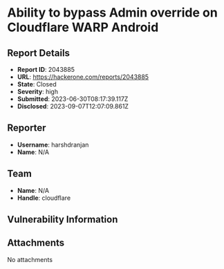 # Ability to  bypass Admin override on Cloudflare WARP Android

## Report Details
- **Report ID**: 2043885
- **URL**: https://hackerone.com/reports/2043885
- **State**: Closed
- **Severity**: high
- **Submitted**: 2023-06-30T08:17:39.117Z
- **Disclosed**: 2023-09-07T12:07:09.861Z

## Reporter
- **Username**: harshdranjan
- **Name**: N/A

## Team
- **Name**: N/A
- **Handle**: cloudflare

## Vulnerability Information


## Attachments
No attachments
